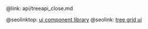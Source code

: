 @link: api/treeapi_close.md

@seolinktop: [ui component library](https://webix.com)
@seolink: [tree grid ui](https://webix.com/widget/treetable/)